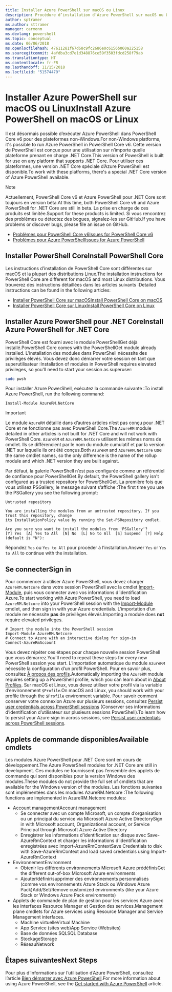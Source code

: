 ```yaml
---
title: Installer Azure PowerShell sur macOS ou Linux
description: Procédure d’installation d’Azure PowerShell sur macOS ou Linux.
author: sptramer
ms.author: sttramer
manager: carmonm
ms.devlang: powershell
ms.topic: conceptual
ms.date: 06/06/2018
ms.openlocfilehash: 47611281f67d68c9fc2686e0c6156b060a225158
ms.sourcegitcommit: 4afdba3cd7e1d348876ce59f3503fdcd258f79ab
ms.translationtype: HT
ms.contentlocale: fr-FR
ms.lasthandoff: 11/15/2018
ms.locfileid: "51574479"
---
```

# <a name="install-azure-powershell-on-macos-or-linux"></a><span data-ttu-id="da689-103">Installer Azure PowerShell sur macOS ou Linux</span><span class="sxs-lookup"><span data-stu-id="da689-103">Install Azure PowerShell on macOS or Linux</span></span>

<span data-ttu-id="da689-104">Il est désormais possible d’exécuter Azure PowerShell dans PowerShell Core v6 pour des plateformes non-Windows.</span><span class="sxs-lookup"><span data-stu-id="da689-104">For non-Windows platforms, it's possible to run Azure PowerShell in PowerShell Core v6.</span></span> <span data-ttu-id="da689-105">Cette version de PowerShell est conçue pour une utilisation sur n’importe quelle plateforme prenant en charge .NET Core.</span><span class="sxs-lookup"><span data-stu-id="da689-105">This version of PowerShell is built for use on any platform that supports .NET Core.</span></span> <span data-ttu-id="da689-106">Pour utiliser ces plateformes, une version .NET Core spéciale d’Azure PowerShell est disponible.</span><span class="sxs-lookup"><span data-stu-id="da689-106">To work with these platforms, there's a special .NET Core version of Azure PowerShell available.</span></span>

> [!NOTE]
> <span data-ttu-id="da689-107">Actuellement, PowerShell Core v6 et Azure PowerShell pour .NET Core sont toujours en version bêta.</span><span class="sxs-lookup"><span data-stu-id="da689-107">At this time, both PowerShell Core v6 and Azure PowerShell for .NET Core are still in beta.</span></span>
> <span data-ttu-id="da689-108">La prise en charge de ces produits est limitée.</span><span class="sxs-lookup"><span data-stu-id="da689-108">Support for these products is limited.</span></span> <span data-ttu-id="da689-109">Si vous rencontrez des problèmes ou détectez des bogues, signalez-les sur GitHub.</span><span class="sxs-lookup"><span data-stu-id="da689-109">If you have problems or discover bugs, please file an issue on GitHub.</span></span>
>
> * [<span data-ttu-id="da689-110">Problèmes pour PowerShell Core v6</span><span class="sxs-lookup"><span data-stu-id="da689-110">Issues for PowerShell Core v6</span></span>](https://github.com/PowerShell/PowerShell/issues)
> * [<span data-ttu-id="da689-111">Problèmes pour Azure PowerShell</span><span class="sxs-lookup"><span data-stu-id="da689-111">Issues for Azure PowerShell</span></span>](https://github.com/azure/azure-docs-powershell/issues)

## <a name="install-powershell-core"></a><span data-ttu-id="da689-112">Installer PowerShell Core</span><span class="sxs-lookup"><span data-stu-id="da689-112">Install PowerShell Core</span></span>

<span data-ttu-id="da689-113">Les instructions d’installation de PowerShell Core sont différentes sur macOS et la plupart des distributions Linux.</span><span class="sxs-lookup"><span data-stu-id="da689-113">The installation instructions for PowerShell Core are different for macOS and most Linux distributions.</span></span>
<span data-ttu-id="da689-114">Vous trouverez des instructions détaillées dans les articles suivants :</span><span class="sxs-lookup"><span data-stu-id="da689-114">Detailed instructions can be found in the following articles:</span></span>

* [<span data-ttu-id="da689-115">Installer PowerShell Core sur macOS</span><span class="sxs-lookup"><span data-stu-id="da689-115">Install PowerShell Core on macOS</span></span>](/powershell/scripting/setup/installing-powershell-core-on-macos)
* [<span data-ttu-id="da689-116">Installer PowerShell Core sur Linux</span><span class="sxs-lookup"><span data-stu-id="da689-116">Install PowerShell Core on Linux</span></span>](/powershell/scripting/setup/installing-powershell-core-on-linux)

## <a name="install-azure-powershell-for-net-core"></a><span data-ttu-id="da689-117">Installer Azure PowerShell pour .NET Core</span><span class="sxs-lookup"><span data-stu-id="da689-117">Install Azure PowerShell for .NET Core</span></span>

<span data-ttu-id="da689-118">PowerShell Core est fourni avec le module PowerShellGet déjà installé.</span><span class="sxs-lookup"><span data-stu-id="da689-118">PowerShell Core comes with the PowerShellGet module already installed.</span></span> <span data-ttu-id="da689-119">L’installation des modules dans PowerShell nécessite des privilèges élevés. Vous devez donc démarrer votre session en tant que superutilisateur :</span><span class="sxs-lookup"><span data-stu-id="da689-119">Installation of modules in PowerShell requires elevated privileges, so you'll need to start your session as superuser:</span></span>

```bash
sudo pwsh
```

<span data-ttu-id="da689-120">Pour installer Azure PowerShell, exécutez la commande suivante :</span><span class="sxs-lookup"><span data-stu-id="da689-120">To install Azure PowerShell, run the following command:</span></span>

```powershell-interactive
Install-Module AzureRM.NetCore
```

> [!IMPORTANT]
> <span data-ttu-id="da689-121">Le module `AzureRM` détaillé dans d’autres articles n’est pas conçu pour .NET Core et ne fonctionne pas avec PowerShell Core.</span><span class="sxs-lookup"><span data-stu-id="da689-121">The `AzureRM` module detailed in other articles is not built for .NET Core and will not work with PowerShell Core.</span></span> <span data-ttu-id="da689-122">`AzureRM` et `AzureRM.NetCore` utilisent les mêmes noms de cmdlet. Ils se différencient par le nom du module cumulatif et par la version .NET sur laquelle ils ont été conçus.</span><span class="sxs-lookup"><span data-stu-id="da689-122">Both `AzureRM` and `AzureRM.NetCore` use the same cmdlet names, so the only difference is the name of the rollup module and which .NET version they are built against.</span></span>

<span data-ttu-id="da689-123">Par défaut, la galerie PowerShell n’est pas configurée comme un référentiel de confiance pour PowerShellGet.</span><span class="sxs-lookup"><span data-stu-id="da689-123">By default, the PowerShell gallery isn't configured as a trusted repository for PowerShellGet.</span></span> <span data-ttu-id="da689-124">La première fois que vous utilisez PSGallery, le message suivant s’affiche :</span><span class="sxs-lookup"><span data-stu-id="da689-124">The first time you use the PSGallery you see the following prompt:</span></span>

```output
Untrusted repository

You are installing the modules from an untrusted repository. If you trust this repository, change
its InstallationPolicy value by running the Set-PSRepository cmdlet.

Are you sure you want to install the modules from 'PSGallery'?
[Y] Yes  [A] Yes to All  [N] No  [L] No to All  [S] Suspend  [?] Help (default is "N"):
```

<span data-ttu-id="da689-125">Répondez `Yes` ou `Yes to All` pour procéder à l’installation.</span><span class="sxs-lookup"><span data-stu-id="da689-125">Answer `Yes` or `Yes to All` to continue with the installation.</span></span>

## <a name="sign-in"></a><span data-ttu-id="da689-126">Se connecter</span><span class="sxs-lookup"><span data-stu-id="da689-126">Sign in</span></span>

<span data-ttu-id="da689-127">Pour commencer à utiliser Azure PowerShell, vous devez charger `AzureRM.Netcore` dans votre session PowerShell avec la cmdlet [Import-Module](/powershell/module/Microsoft.PowerShell.Core/Import-Module), puis vous connecter avec vos informations d’identification Azure.</span><span class="sxs-lookup"><span data-stu-id="da689-127">To start working with Azure PowerShell, you need to load `AzureRM.Netcore` into your PowerShell session with the [Import-Module](/powershell/module/Microsoft.PowerShell.Core/Import-Module) cmdlet, and then sign in with your Azure credentials.</span></span> <span data-ttu-id="da689-128">L’importation d’un module ne nécessite __pas__ de privilèges élevés.</span><span class="sxs-lookup"><span data-stu-id="da689-128">Importing a module does __not__ require elevated privileges.</span></span>

```powershell-interactive
# Import the module into the PowerShell session
Import-Module AzureRM.Netcore
# Connect to Azure with an interactive dialog for sign-in
Connect-AzureRmAccount
```

<span data-ttu-id="da689-129">Vous devez répéter ces étapes pour chaque nouvelle session PowerShell que vous démarrez.</span><span class="sxs-lookup"><span data-stu-id="da689-129">You'll need to repeat these steps for every new PowerShell session you start.</span></span> <span data-ttu-id="da689-130">L’importation automatique du module `AzureRM` nécessite la configuration d’un profil PowerShell. Pour en savoir plus, consultez [À propos des profils](/powershell/module/microsoft.powershell.core/about/about_profiles).</span><span class="sxs-lookup"><span data-stu-id="da689-130">Automatically importing the `AzureRM` module requires setting up a PowerShell profile, which you can learn about in [About Profiles](/powershell/module/microsoft.powershell.core/about/about_profiles).</span></span>
<span data-ttu-id="da689-131">Sur macOS et Linux, vous devez utiliser votre profil via la variable d’environnement `$Profile`.</span><span class="sxs-lookup"><span data-stu-id="da689-131">On macOS and Linux, you should work with your profile through the `$Profile` environment variable.</span></span> <span data-ttu-id="da689-132">Pour savoir comment conserver votre connexion Azure sur plusieurs sessions, consultez [Persist user credentials across PowerShell sessions](context-persistence.md) (Conserver ses informations d’identification d’utilisateur sur plusieurs sessions PowerShell).</span><span class="sxs-lookup"><span data-stu-id="da689-132">To learn how to persist your Azure sign in across sessions, see [Persist user credentials across PowerShell sessions](context-persistence.md).</span></span>

## <a name="available-cmdlets"></a><span data-ttu-id="da689-133">Applets de commande disponibles</span><span class="sxs-lookup"><span data-stu-id="da689-133">Available cmdlets</span></span>

<span data-ttu-id="da689-134">Les modules Azure PowerShell pour .NET Core sont en cours de développement.</span><span class="sxs-lookup"><span data-stu-id="da689-134">The Azure PowerShell modules for .NET Core are still in development.</span></span> <span data-ttu-id="da689-135">Ces modules ne fournissent pas l’ensemble des applets de commande qui sont disponibles pour la version Windows des modules.</span><span class="sxs-lookup"><span data-stu-id="da689-135">These modules do not provide the full set of cmdlets that are available for the Windows version of the modules.</span></span> <span data-ttu-id="da689-136">Les fonctions suivantes sont implémentées dans les modules AzureRM.Netcore :</span><span class="sxs-lookup"><span data-stu-id="da689-136">The following functions are implemented in AzureRM.Netcore modules:</span></span>

* <span data-ttu-id="da689-137">Account management</span><span class="sxs-lookup"><span data-stu-id="da689-137">Account management</span></span>
  * <span data-ttu-id="da689-138">Se connecter avec un compte Microsoft, un compte d’organisation ou un principal du service via Microsoft Azure Active Directory</span><span class="sxs-lookup"><span data-stu-id="da689-138">Sign in with Microsoft account, Organizational account, or Service Principal through Microsoft Azure Active Directory</span></span>
  * <span data-ttu-id="da689-139">Enregistrer les informations d’identification sur disque avec Save-AzureRmContext et charger les informations d’identification enregistrées avec Import-AzureRmContext</span><span class="sxs-lookup"><span data-stu-id="da689-139">Save Credentials to disk with Save-AzureRmContext and load saved credentials using Import-AzureRmContext</span></span>
* <span data-ttu-id="da689-140">Environnement</span><span class="sxs-lookup"><span data-stu-id="da689-140">Environment</span></span>
  * <span data-ttu-id="da689-141">Obtenir les différents environnements Microsoft Azure prédéfinis</span><span class="sxs-lookup"><span data-stu-id="da689-141">Get the different out-of-box Microsoft Azure environments</span></span>
  * <span data-ttu-id="da689-142">Ajouter/définir/supprimer des environnements personnalisés (comme vos environnements Azure Stack ou Windows Azure Pack)</span><span class="sxs-lookup"><span data-stu-id="da689-142">Add/Set/Remove customized environments (like your Azure Stack or Windows Azure Pack environments)</span></span>
* <span data-ttu-id="da689-143">Applets de commande de plan de gestion pour les services Azure avec les interfaces Resource Manager et Gestion des services.</span><span class="sxs-lookup"><span data-stu-id="da689-143">Management plane cmdlets for Azure services using Resource Manager and Service Management interfaces.</span></span>
  * <span data-ttu-id="da689-144">Machine virtuelle</span><span class="sxs-lookup"><span data-stu-id="da689-144">Virtual Machine</span></span>
  * <span data-ttu-id="da689-145">App Service (sites web)</span><span class="sxs-lookup"><span data-stu-id="da689-145">App Service (Websites)</span></span>
  * <span data-ttu-id="da689-146">Base de données SQL</span><span class="sxs-lookup"><span data-stu-id="da689-146">SQL Database</span></span>
  * <span data-ttu-id="da689-147">Stockage</span><span class="sxs-lookup"><span data-stu-id="da689-147">Storage</span></span>
  * <span data-ttu-id="da689-148">Réseau</span><span class="sxs-lookup"><span data-stu-id="da689-148">Network</span></span>

## <a name="next-steps"></a><span data-ttu-id="da689-149">Étapes suivantes</span><span class="sxs-lookup"><span data-stu-id="da689-149">Next Steps</span></span>

<span data-ttu-id="da689-150">Pour plus d’informations sur l’utilisation d’Azure PowerShell, consultez l’article [Bien démarrer avec Azure PowerShell](get-started-azureps.md).</span><span class="sxs-lookup"><span data-stu-id="da689-150">For more information about using Azure PowerShell, see the [Get started with Azure PowerShell](get-started-azureps.md) article.</span></span>
